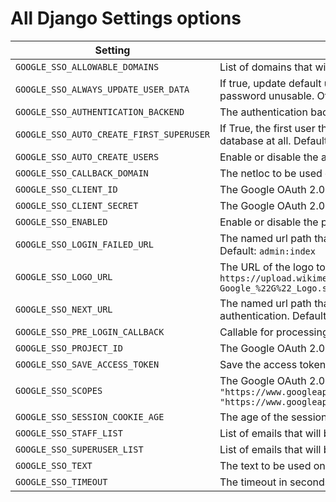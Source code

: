 # All Django Settings options

| Setting                                  | Description                                                                                                                                                                        |
|------------------------------------------|------------------------------------------------------------------------------------------------------------------------------------------------------------------------------------|
| `GOOGLE_SSO_ALLOWABLE_DOMAINS`           | List of domains that will be allowed to create users. Default: `[]`                                                                                                                |
| `GOOGLE_SSO_ALWAYS_UPDATE_USER_DATA`     | If true, update default user info from Google data at every login. This will also make their password unusable. Otherwise, all of this happens only on create. Default: `False`    |
| `GOOGLE_SSO_AUTHENTICATION_BACKEND`      | The authentication backend to use.  Default: `None`                                                                                                                                |
| `GOOGLE_SSO_AUTO_CREATE_FIRST_SUPERUSER` | If True, the first user that logs in will be created as superuser if no superuser exists in the database at all. Default: `False`                                                  |
| `GOOGLE_SSO_AUTO_CREATE_USERS`           | Enable or disable the auto-create users feature. Default: `True`                                                                                                                   |
| `GOOGLE_SSO_CALLBACK_DOMAIN`             | The netloc to be used on Callback URI. Default: `None`                                                                                                                             |
| `GOOGLE_SSO_CLIENT_ID`                   | The Google OAuth 2.0 Web Application Client ID. Default: `None`                                                                                                                    |
| `GOOGLE_SSO_CLIENT_SECRET`               | The Google OAuth 2.0 Web Application Client Secret. Default: `None`                                                                                                                |
| `GOOGLE_SSO_ENABLED`                     | Enable or disable the plugin. Default: `True`                                                                                                                                      |
| `GOOGLE_SSO_LOGIN_FAILED_URL`            | The named url path that the user will be redirected to if an authentication error is encountered. Default: `admin:index`                                                           |
| `GOOGLE_SSO_LOGO_URL`                    | The URL of the logo to be used on the login button. Default: `https://upload.wikimedia.org/wikipedia/commons/thumb/5/53/Google_%22G%22_Logo.svg/512px-Google_%22G%22_Logo.svg.png` |
| `GOOGLE_SSO_NEXT_URL`                    | The named url path that the user will be redirected if there is no next url after successful authentication. Default: `admin:index`                                                |
| `GOOGLE_SSO_PRE_LOGIN_CALLBACK`          | Callable for processing pre-login logic. Default: `django_google_sso.hooks.pre_login_user`                                                                                         |
| `GOOGLE_SSO_PROJECT_ID`                  | The Google OAuth 2.0 Project ID. Default: `None`                                                                                                                                   |
| `GOOGLE_SSO_SAVE_ACCESS_TOKEN`           | Save the access token in the session. Default: `False`                                                                                                                             |
| `GOOGLE_SSO_SCOPES`                      | The Google OAuth 2.0 Scopes. Default: `["openid", "https://www.googleapis.com/auth/userinfo.email", "https://www.googleapis.com/auth/userinfo.profile"]`                           |
| `GOOGLE_SSO_SESSION_COOKIE_AGE`          | The age of the session cookie in seconds. Default: `3600`                                                                                                                          |
| `GOOGLE_SSO_STAFF_LIST`                  | List of emails that will be created as staff. Default: `[]`                                                                                                                        |
| `GOOGLE_SSO_SUPERUSER_LIST`              | List of emails that will be created as superuser. Default: `[]`                                                                                                                    |
| `GOOGLE_SSO_TEXT`                        | The text to be used on the login button. Default: `Sign in with Google`                                                                                                            |
| `GOOGLE_SSO_TIMEOUT`                     | The timeout in seconds for the Google SSO authentication returns info, in minutes. Default: `10`                                                                                   |

